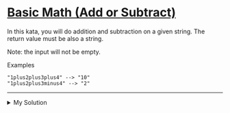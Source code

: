 # [Basic Math (Add or Subtract)](https://www.codewars.com/kata/5809b62808ad92e31b000031)

In this kata, you will do addition and subtraction on a given string. The return value must be also a string.

Note: the input will not be empty.

Examples

    "1plus2plus3plus4" --> "10"
    "1plus2plus3minus4" --> "2"

---

<details><summary>My Solution</summary>

```js
function calculate(str) {
  return eval(str.replace(/plus/g, '+').replace(/minus/g, '-')).toString()
}
```

</details>

